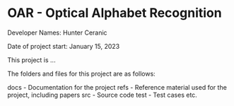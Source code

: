 # OAR - Optical Alphabet Recognition

Developer Names: Hunter Ceranic

Date of project start: January 15, 2023

This project is ...

The folders and files for this project are as follows:

docs - Documentation for the project
refs - Reference material used for the project, including papers
src - Source code
test - Test cases
etc.
